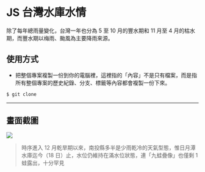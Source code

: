 # JS 台灣水庫水情

除了每年總雨量變化，台灣一年也分為 5 至 10 月的豐水期和 11 月至 4 月的枯水期，而豐水期以梅雨、颱風為主要降雨來源。

## 使用方式
- 把整個專案複製一份到你的電腦裡，這裡指的「內容」不是只有檔案，而是指所有整個專案的歷史紀錄、分支、標籤等內容都會複製一份下來。
```sh
$ git clone
```

----

## 畫面截圖
![](https://i.imgur.com/4BLfGzL.png)
> 時序進入 12 月乾旱期以來，南投縣多半是少雨乾冷的天氣型態，惟日月潭水庫迄今（18 日）止，水位仍維持在滿水位狀態，連「九蛙疊像」也僅剩 1 蛙露出，十分罕見
